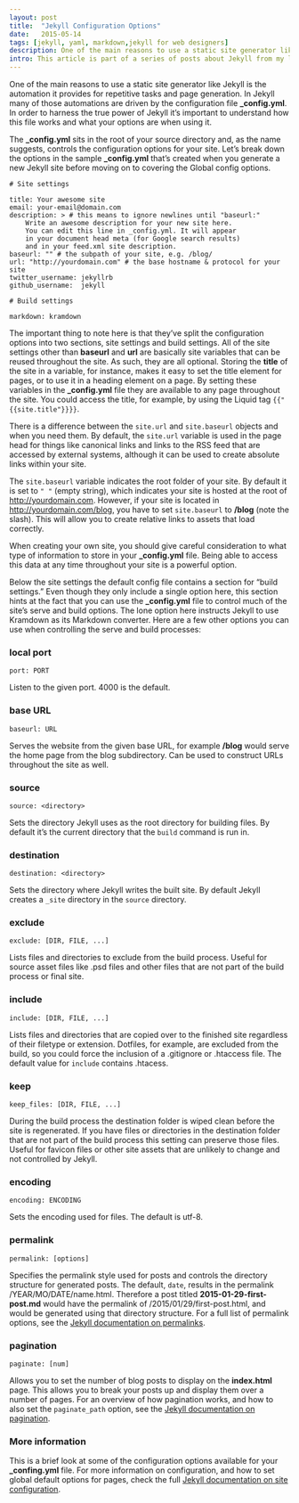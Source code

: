 ```yaml
---
layout: post
title:  "Jekyll Configuration Options"
date:   2015-05-14
tags: [jekyll, yaml, markdown,jekyll for web designers]
description: One of the main reasons to use a static site generator like Jekyll is the automation it provides for repetitive tasks and page generation. In Jekyll many of those automations are driven by the configuration file. In order to harness the true power of Jekyll it’s important to understand how this file works and what your options are when using it.
intro: This article is part of a series of posts about Jekyll from my lynda.com course Jekyll for Web Designers. For a complete list of articles in this series check out the <a href="../tags/index.html#jekyll+for+web+designers" title="articles">archives</a>.
---
```

One of the main reasons to use a static site generator like Jekyll is the automation it provides for repetitive tasks and page generation. In Jekyll many of those automations are driven by the configuration file **_config.yml**. In order to harness the true power of Jekyll it’s important to understand how this file works and what your options are when using it.

The **_config.yml** sits in the root of your source directory and, as the name suggests, controls the configuration options for your site. Let’s break down the options in the sample **_config.yml** that’s created when you generate a new Jekyll site before moving on to covering the Global config options.

~~~~~~~
# Site settings

title: Your awesome site
email: your-email@domain.com
description: > # this means to ignore newlines until "baseurl:"
    Write an awesome description for your new site here.
    You can edit this line in _config.yml. It will appear
    in your document head meta (for Google search results)
    and in your feed.xml site description.
baseurl: "" # the subpath of your site, e.g. /blog/
url: "http://yourdomain.com" # the base hostname & protocol for your site
twitter_username: jekyllrb
github_username:  jekyll

# Build settings

markdown: kramdown
~~~~~~~

The important thing to note here is that they’ve split the configuration options into two sections, site settings and build settings. All of the site settings other than **baseurl** and **url** are basically site variables that can be reused throughout the site. As such, they are all optional. Storing the **title** of the site in a variable, for instance, makes it easy to set the title element for pages, or to use it in a heading element on a page. By setting these variables in the **_config.yml** file they are available to any page throughout the site. You could access the title, for example, by using the Liquid tag `{{"{{site.title"}}}}`.

There is a difference between the `site.url` and `site.baseurl` objects and when you need them. By default, the `site.url` variable is used in the page head for things like canonical links and links to the RSS feed that are accessed by external systems, although it can be used to create absolute links within your site.

The `site.baseurl` variable indicates the root folder of your site. By default it is set to `" "` (empty string), which indicates your site is hosted at the root of http://yourdomain.com. However, if your site is located in http://yourdomain.com/blog, you have to set `site.baseurl` to **/blog** (note the slash). This will allow you to create relative links to assets that load correctly.

When creating your own site, you should give careful consideration to what type of information to store in your **_config.yml** file. Being able to access this data at any time throughout your site is a powerful option.

Below the site settings the default config file contains a section for “build settings.” Even though they only include a single option here, this section hints at the fact that you can use the  **_config.yml** file to control much of the site’s serve and build options. The lone option here instructs Jekyll to use Kramdown as its Markdown converter. Here are a few other options you can use when controlling the serve and build processes:

### local port

~~~~~~
port: PORT
~~~~~~~

Listen to the given port. 4000 is the default.

### base URL

~~~~~~
baseurl: URL
~~~~~~~

Serves the website from the given base URL, for example **/blog** would serve the home page from the blog subdirectory. Can be used to construct URLs throughout the site as well.

### source

~~~~~~
source: <directory>
~~~~~~~

Sets the directory Jekyll uses as the root directory for building files. By default it’s the current directory that the `build` command is run in.

### destination

~~~~~~
destination: <directory>
~~~~~~~

Sets the directory where Jekyll writes the built site. By default Jekyll creates a `_site` directory in the `source` directory.

### exclude

~~~~~~
exclude: [DIR, FILE, ...]
~~~~~~~

Lists files and directories to exclude from the build process. Useful for source asset files like .psd files and other files that are not part of the build process or final site.

### include

~~~~~~
include: [DIR, FILE, ...]
~~~~~~~

Lists files and directories that are copied over to the finished site regardless of their filetype or extension. Dotfiles, for example, are excluded from the build, so you could force the inclusion of a .gitignore or .htaccess file. The default value for `include` contains .htacess.

### keep

~~~~~~
keep_files: [DIR, FILE, ...]
~~~~~~~

During the build process the destination folder is wiped clean before the site is regenerated. If you have files or directories in the destination folder that are not part of the build process this setting can preserve those files. Useful for favicon files or other site assets that are unlikely to change and not controlled by Jekyll.

### encoding

~~~~~~
encoding: ENCODING
~~~~~~~

Sets the encoding used for files. The default is utf-8.

### permalink

~~~~~~
permalink: [options]
~~~~~~~

Specifies the permalink style used for posts and controls the directory structure for generated posts. The default, `date`, results in the permalink /YEAR/MO/DATE/name.html. Therefore a post titled **2015-01-29-first-post.md** would have the permalink of /2015/01/29/first-post.html, and would be generated using that directory structure. For a full list of permalink options, see the [Jekyll documentation on permalinks](http://jekyllrb.com/docs/permalinks/ "permalinks").

### pagination

~~~~~~
paginate: [num]
~~~~~~~

Allows you to set the number of blog posts to display on the **index.html** page. This allows you to break your posts up and display them over a number of pages. For an overview of how pagination works, and how to also set the `paginate_path` option, see the [Jekyll documentation on pagination](http://jekyllrb.com/docs/pagination/ "pagination").

### More information

This is a brief look at some of the configuration options available for your **_confing.yml** file. For more information on configuration, and how to set global default options for pages, check the full [Jekyll documentation on site configuration](http://jekyllrb.com/docs/configuration/ "configuration").
